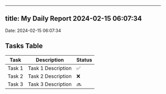 
---
title: My Daily Report 2024-02-15 06:07:34
---

Date: 2024-02-15 06:07:34

## Tasks Table

| Task | Description | Status |
|------|-------------|--------|
| Task 1 | Task 1 Description | ✅ |
| Task 2 | Task 2 Description | ❌ |
| Task 3 | Task 3 Description | 🔜 |
